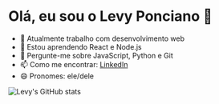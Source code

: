 # Olá, eu sou o Levy Ponciano 👋

- 🔭 Atualmente trabalho com desenvolvimento web
- 🌱 Estou aprendendo React e Node.js
- 💬 Pergunte-me sobre JavaScript, Python e Git
- 📫 Como me encontrar: [LinkedIn](https://www.linkedin.com/in/seu-perfil)
- 😄 Pronomes: ele/dele

![Levy's GitHub stats](https://github-readme-stats.vercel.app/api?username=levyponciano&show_icons=true&theme=dracula)
